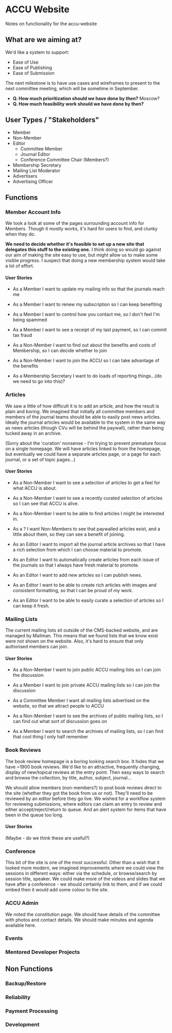 # ACCU Website

Notes on functionality for the accu-website

## What are we aiming at?

We'd like a system to support:

*   Ease of Use
*   Ease of Publishing
*   Ease of Submission

The next milestone is to have use cases and wireframes to present to the next
committee meeting, which will be sometime in September.

* **Q. How much prioritization should we have done by then?** Moscow?
* **Q. How much feasibility work should we have done by then?**

## User Types / "Stakeholders"

*   Member
*   Non-Member
*   Editor
    *    Committee Member
    *    Journal Editor
    *    Conference Committee Chair (Members?)
*   Membership Secretary
*   Mailing List Moderator
*   Advertisers
*   Advertising Officer

## Functions

### Member Account Info

We took a look at some of the pages surrounding account info for Members.
Though it mostly works, it's hard for users to find, and clunky when they do.

**We need to decide whether it's feasible to set up a new site that delegates
this stuff to the existing one.** I think doing so would go against our aim of
making the site easy to use, but might allow us to make some visible progress.
I suspect that doing a new membership system would take a lot of effort.

#### User Stories

* As a Member I want to update my mailing info so that the journals reach me

* As a Member I want to renew my subscription so I can keep benefiting

* As a Member I want to control how you contact me, so I don't feel I'm being
  spammed

* As a Member I want to see a receipt of my last payment, so I can commit tax
  fraud

* As a Non-Member I want to find out about the benefits and costs of
  Membership, so I can decide whether to join

* As a Non-Member I want to join the ACCU so I can take advantage of the
  benefits

* As a Membership Secretary I want to do loads of reporting things...(do we
  need to go into this)?

### Articles

We saw a little of how difficult it is to add an article, and how the result is
plain and boring. We imagined that initially all committee members and members
of the journal teams should be able to easily post news articles. Ideally the
journal articles would be available to the system in the same way as news
articles (though CVu will be behind the paywall), rather than being tucked away
in an archive.

(Sorry about the 'curation' nonsense - I'm trying to prevent premature focus on a single homepage. We will have articles linked to from the homepage, but eventually we could have a separate articles page, or a page for each journal, or a set of topic pages...)

#### User Stories

* As a Non-Member I want to see a selection of articles to get a feel for what
  ACCU is about.

* As a Non-Member I want to see a recently curated selection of articles so I
  can see that ACCU is alive.

* As a Non-Member I want to be able to find articles I might be interested in.

* As a ? I want Non-Members to see that paywalled articles exist, and a little
  about them, so they can see a benefit of joining.

* As an Editor I want to import all the journal article archives so that I
  have a rich selection from which I can choose material to promote.

* As an Editor I want to automatically create articles from each issue of the
  journals so that I always have fresh material to promote.

* As an Editor I want to add new articles so I can publish news.

* As an Editor I want to be able to create rich articles with images and
  consistent formatting, so that I can be proud of my work.

* As an Editor I want to be able to easily curate a selection of articles so I
  can keep it fresh.

### Mailing Lists

The current mailing lists sit outside of the CMS-backed website, and are
managed by Mailman. This means that we found lists that we know exist were not
shown on the website. Also, it's hard to ensure that only authorised members
can join.

#### User Stories

* As a Non-Member I want to join public ACCU mailing lists so I can join the
  discussion

* As a Member I want to join private ACCU mailing lists so I can join the
  discussion

* As a Committee Member I want all mailing lists advertised on the website, so
  that we attract people to ACCU

* As a Non-Member I want to see the archives of public mailing lists, so I can
  find out what sort of discussion goes on

* As a Member I want to search the archives of mailing lists, so I can find
  that cool thing I only half remember

### Book Reviews

The book review homepage is a boring looking search box. It hides that we have
~1900 book reviews. We'd like to an attractive, frequently changing, display of
new/topical reviews at the entry point. Then easy ways to search and browse the
collection, by title, author, subject, journal...

We should allow members (non-members?) to post book reviews direct to the site
(whether they got the book from us or not). They'll need to be reviewed by an
editor before they go live. We wished for a workflow system for reviewing
submissions, where editors can claim an entry to review and either
accept/reject/return to queue. And an alert system for items that have been in
the queue too long.

#### User Stories

(Maybe - do we think these are useful?)

### Conference

This bit of the site is one of the most successful. Other than a wish that it
looked more modern, we imagined improvements where we could view the sessions
in different ways: either via the schedule, or browse/search by session title,
speaker. We could make more of the videos and slides that we have after a
conference - we should certainly link to them, and if we could embed then it
would add some colour to the site.

### ACCU Admin

We noted the constitution page. We should have details of the committee with
photos and contact details. We should make minutes and agenda available here.

### Events

### Mentored Developer Projects

## Non Functions

### Backup/Restore

### Reliability

### Payment Processing

### Development
